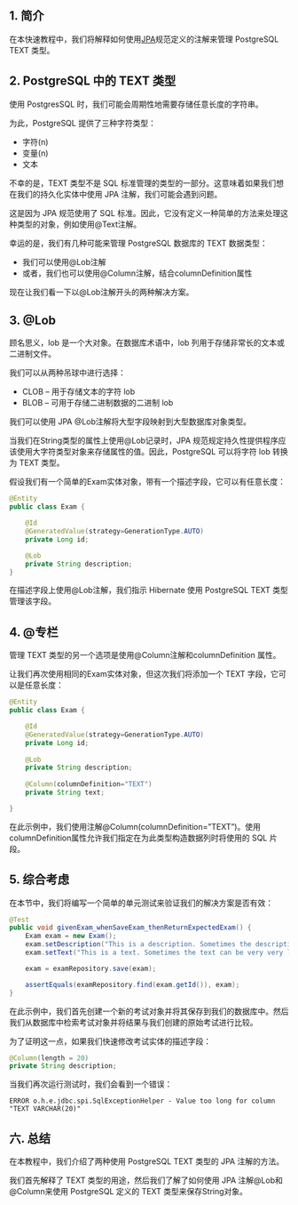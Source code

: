 ## 1. 简介

在本快速教程中，我们将解释如何使用[JPA](https://www.baeldung.com/the-persistence-layer-with-spring-and-jpa)规范定义的注解来管理 PostgreSQL TEXT 类型。

## 2. PostgreSQL 中的 TEXT 类型

使用 PostgresSQL 时，我们可能会周期性地需要存储任意长度的字符串。

为此，PostgreSQL 提供了三种字符类型：

-   字符(n)
-   变量(n)
-   文本

不幸的是，TEXT 类型不是 SQL 标准管理的类型的一部分。这意味着如果我们想在我们的持久化实体中使用 JPA 注解，我们可能会遇到问题。

这是因为 JPA 规范使用了 SQL 标准。因此，它没有定义一种简单的方法来处理这种类型的对象，例如使用@Text注解。

幸运的是，我们有几种可能来管理 PostgreSQL 数据库的 TEXT 数据类型：

-   我们可以使用@Lob注解
-   或者，我们也可以使用@Column注解，结合columnDefinition属性

现在让我们看一下以@Lob注解开头的两种解决方案。

## 3. @Lob

顾名思义，lob 是一个大对象。在数据库术语中，lob 列用于存储非常长的文本或二进制文件。

我们可以从两种吊球中进行选择：

-   CLOB – 用于存储文本的字符 lob
-   BLOB – 可用于存储二进制数据的二进制 lob

我们可以使用 JPA @Lob注解将大型字段映射到大型数据库对象类型。

当我们在String类型的属性上使用@Lob记录时，JPA 规范规定持久性提供程序应该使用大字符类型对象来存储属性的值。因此，PostgreSQL 可以将字符 lob 转换为 TEXT 类型。

假设我们有一个简单的Exam实体对象，带有一个描述字段，它可以有任意长度：

```java
@Entity
public class Exam {

    @Id
    @GeneratedValue(strategy=GenerationType.AUTO)
    private Long id;

    @Lob
    private String description;
}

```

在描述字段上使用@Lob注解，我们指示 Hibernate 使用 PostgreSQL TEXT 类型管理该字段。

## 4. @专栏

管理 TEXT 类型的另一个选项是使用@Column注解和columnDefinition 属性。

让我们再次使用相同的Exam实体对象，但这次我们将添加一个 TEXT 字段，它可以是任意长度：

```java
@Entity
public class Exam {

    @Id
    @GeneratedValue(strategy=GenerationType.AUTO)
    private Long id;
    
    @Lob
    private String description;
    
    @Column(columnDefinition="TEXT")
    private String text;

}
```

在此示例中，我们使用注解@Column(columnDefinition=”TEXT”)。使用columnDefinition属性允许我们指定在为此类型构造数据列时将使用的 SQL 片段。

## 5. 综合考虑

在本节中，我们将编写一个简单的单元测试来验证我们的解决方案是否有效：

```java
@Test
public void givenExam_whenSaveExam_thenReturnExpectedExam() {
    Exam exam = new Exam();
    exam.setDescription("This is a description. Sometimes the description can be very very long! ");
    exam.setText("This is a text. Sometimes the text can be very very long!");

    exam = examRepository.save(exam);

    assertEquals(examRepository.find(exam.getId()), exam);
}
```

在此示例中，我们首先创建一个新的考试对象并将其保存到我们的数据库中。然后我们从数据库中检索考试对象并将结果与我们创建的原始考试进行比较。

为了证明这一点，如果我们快速修改考试实体的描述字段：

```java
@Column(length = 20)
private String description;

```

当我们再次运行测试时，我们会看到一个错误：

```plaintext
ERROR o.h.e.jdbc.spi.SqlExceptionHelper - Value too long for column "TEXT VARCHAR(20)"
```

## 六. 总结

在本教程中，我们介绍了两种使用 PostgreSQL TEXT 类型的 JPA 注解的方法。

我们首先解释了 TEXT 类型的用途，然后我们了解了如何使用 JPA 注解@Lob和@Column来使用 PostgreSQL 定义的 TEXT 类型来保存String对象。